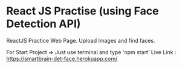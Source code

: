 # React JS Practise (using Face Detection API)
ReactJS Practice Web Page. Upload Images and find faces.

For Start Project => Just use terminal and type 'npm start'
 Live Link : https://smartbrain-det-face.herokuapp.com/

